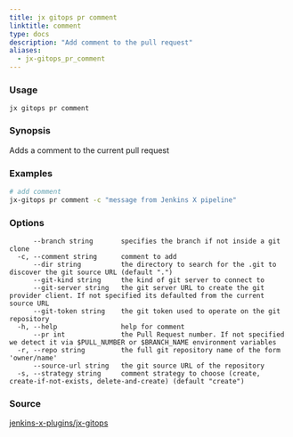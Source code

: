 ```yaml
---
title: jx gitops pr comment
linktitle: comment
type: docs
description: "Add comment to the pull request"
aliases:
  - jx-gitops_pr_comment
---
```


### Usage

```
jx gitops pr comment
```

### Synopsis

Adds a comment to the current pull request

### Examples

  ```bash
  # add comment
  jx-gitops pr comment -c "message from Jenkins X pipeline"

  ```
### Options

```
      --branch string       specifies the branch if not inside a git clone
  -c, --comment string      comment to add
      --dir string          the directory to search for the .git to discover the git source URL (default ".")
      --git-kind string     the kind of git server to connect to
      --git-server string   the git server URL to create the git provider client. If not specified its defaulted from the current source URL
      --git-token string    the git token used to operate on the git repository
  -h, --help                help for comment
      --pr int              the Pull Request number. If not specified we detect it via $PULL_NUMBER or $BRANCH_NAME environment variables
  -r, --repo string         the full git repository name of the form 'owner/name'
      --source-url string   the git source URL of the repository
  -s, --strategy string     comment strategy to choose (create, create-if-not-exists, delete-and-create) (default "create")
```



### Source

[jenkins-x-plugins/jx-gitops](https://github.com/jenkins-x-plugins/jx-gitops)
